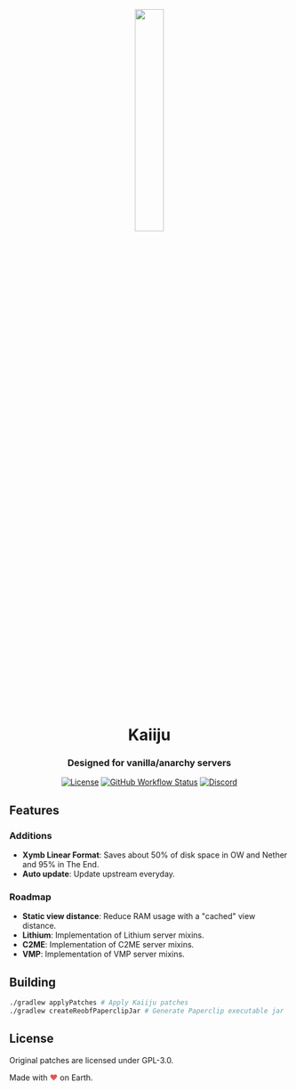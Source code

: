 
<div align="center">
  <img src="https://github.com/kugge/Kaiiju/blob/ver/1.19.3/logo.png?" width="32%" height="32%"/>
  <h1>Kaiiju</h1>
  <h3>Designed for vanilla/anarchy servers</h3>

  [![License](https://img.shields.io/github/license/kugge/Kaiiju?style=for-the-badge&logo=github)](LICENSE)
  [![GitHub Workflow Status](https://img.shields.io/github/actions/workflow/status/kugge/Kaiiju/build.yml?style=for-the-badge)](https://github.com/kugge/Kaiiju/actions)
  [![Discord](https://img.shields.io/discord/1059774886672859136?color=5865F2&label=discord&style=for-the-badge)](https://discord.gg/qagZRAepb7)

</div>

## Features

### Additions
- **Xymb Linear Format**: Saves about 50% of disk space in OW and Nether and 95% in The End.
- **Auto update**: Update upstream everyday.

### Roadmap
- **Static view distance**: Reduce RAM usage with a "cached" view distance.
- **Lithium**: Implementation of Lithium server mixins.
- **C2ME**: Implementation of C2ME server mixins.
- **VMP**: Implementation of VMP server mixins.

## Building

```bash
./gradlew applyPatches # Apply Kaiiju patches
./gradlew createReobfPaperclipJar # Generate Paperclip executable jar
```

## License
Original patches are licensed under GPL-3.0.

Made with <span style="color: #e25555;">&#9829;</span> on Earth.
